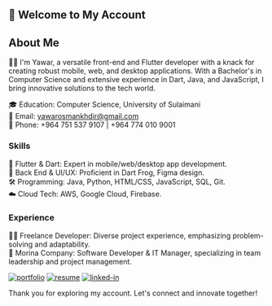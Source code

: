 ## 🌟 Welcome to My Account

## About Me

👨‍💻 I'm Yawar, a versatile front-end and Flutter developer with a knack for creating robust mobile, web, and desktop applications. With a Bachelor's in Computer Science and extensive experience in Dart, Java, and JavaScript, I bring innovative solutions to the tech world.

🎓 Education: Computer Science, University of Sulaimani                                                        
📧 Email: yawarosmankhdir@gmail.com                                                              
📱 Phone: +964 751 537 9107 | +964 774 010 9001                                                  

### Skills

🚀 Flutter & Dart: Expert in mobile/web/desktop app development.                                                  
🔧 Back End & UI/UX: Proficient in Dart Frog, Figma design.                                              
🛠️ Programming: Java, Python, HTML/CSS, JavaScript, SQL, Git.                                    
☁️ Cloud Tech: AWS, Google Cloud, Firebase.                                    

### Experience

👨‍🚀 Freelance Developer: Diverse project experience, emphasizing problem-solving and adaptability.                                        
💼 Morina Company: Software Developer & IT Manager, specializing in team leadership and project management.


[![portfolio](https://img.shields.io/badge/Portfolio-5340ff?style=for-the-badge&logo=Google-chrome&logoColor=white)](https://yawarosman.com/)
[![resume](https://img.shields.io/badge/Resume-4285F4?style=for-the-badge&logo=read-the-docs&logoColor=white)](https://firebasestorage.googleapis.com/v0/b/yawarosman-8f2c8.appspot.com/o/yawarosman.pdf?alt=media&token=acc7d3a9-9443-4e0d-99d1-58a5d53ece29)
[![linked-in](https://img.shields.io/badge/Linked_In-0077B5?style=for-the-badge&logo=LinkedIn&logoColor=white)](https://www.linkedin.com/in/yawar-osman-68530b203)

Thank you for exploring my account. Let's connect and innovate together!
